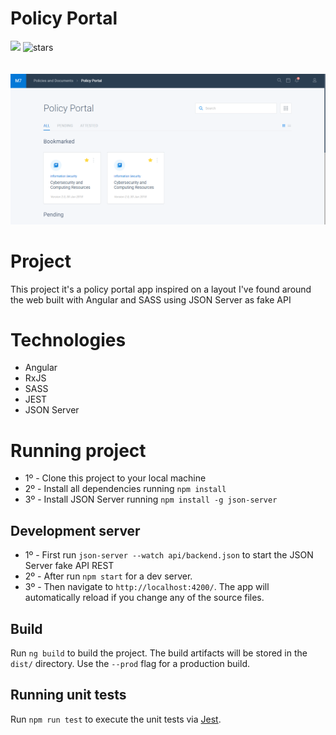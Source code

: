 <h1>Policy Portal</h1>

<div>

<img src="https://img.shields.io/static/v1?label=PRs&message=welcome&color=43bd16&labelColor=535353" />

<img alt="stars" src="https://img.shields.io/github/stars/DaniloLima122/policy-portal?color=43bd16">

</div>


<br/>
<br/>

<img src="./project.png">

# Project
 
This project it's a policy portal app inspired on a layout I've found around the web built with Angular and SASS using JSON Server as fake API
# Technologies
- Angular
- RxJS
- SASS
- JEST
- JSON Server


# Running project

- 1º - Clone this project to your local machine
- 2º - Install all dependencies running `npm install`
- 3º - Install JSON Server running `npm install -g json-server`
## Development server

- 1º - First run `json-server --watch api/backend.json` to start the JSON Server fake API REST 
- 2º - After run `npm start` for a dev server. 
- 3º - Then navigate to `http://localhost:4200/`. The app will automatically reload if you change any of the source files.

## Build

Run `ng build` to build the project. The build artifacts will be stored in the `dist/` directory. Use the `--prod` flag for a production build.

## Running unit tests

Run `npm run test` to execute the unit tests via [Jest](https://jestjs.io/pt-BR/).

